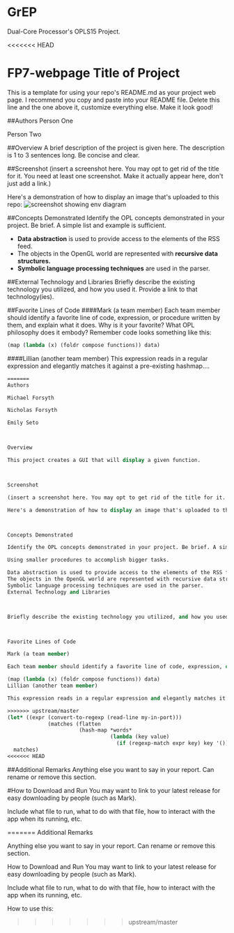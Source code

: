 # GrEP
Dual-Core Processor's OPLS15 Project.

<<<<<<< HEAD
# FP7-webpage Title of Project
This is a template for using your repo's README.md as your project web page. 
I recommend you copy and paste into your README file. Delete this line and the one above it, customize everything else. Make it look good!

##Authors
Person One

Person Two

##Overview
A brief description of the project is given here.  The description is 1 to 3 sentences long.  Be concise and clear.

##Screenshot
(insert a screenshot here. You may opt to get rid of the title for it. You need at least one screenshot. Make it actually appear here, don't just add a link.)

Here's a demonstration of how to display an image that's uploaded to this repo:
![screenshot showing env diagram](withdraw.png)

##Concepts Demonstrated
Identify the OPL concepts demonstrated in your project. Be brief. A simple list and example is sufficient. 
* **Data abstraction** is used to provide access to the elements of the RSS feed.
* The objects in the OpenGL world are represented with **recursive data structures.**
* **Symbolic language processing techniques** are used in the parser.

##External Technology and Libraries
Briefly describe the existing technology you utilized, and how you used it. Provide a link to that technology(ies).

##Favorite Lines of Code
####Mark (a team member)
Each team member should identify a favorite line of code, expression, or procedure written by them, and explain what it does. Why is it your favorite? What OPL philosophy does it embody?
Remember code looks something like this:
```scheme
(map (lambda (x) (foldr compose functions)) data)
```
####Lillian (another team member)
This expression reads in a regular expression and elegantly matches it against a pre-existing hashmap....
```scheme
=======
Authors

Michael Forsyth

Nicholas Forsyth

Emily Seto



Overview

This project creates a GUI that will display a given function.



Screenshot

(insert a screenshot here. You may opt to get rid of the title for it. You need at least one screenshot. Make it actually appear here, don't just add a link.)

Here's a demonstration of how to display an image that's uploaded to this repo: screenshot showing env diagram



Concepts Demonstrated

Identify the OPL concepts demonstrated in your project. Be brief. A simple list and example is sufficient.

Using smaller procedures to accomplish bigger tasks. 

Data abstraction is used to provide access to the elements of the RSS feed.
The objects in the OpenGL world are represented with recursive data structures.
Symbolic language processing techniques are used in the parser.
External Technology and Libraries



Briefly describe the existing technology you utilized, and how you used it. Provide a link to that technology(ies).



Favorite Lines of Code

Mark (a team member)

Each team member should identify a favorite line of code, expression, or procedure written by them, and explain what it does. Why is it your favorite? What OPL philosophy does it embody? Remember code looks something like this:

(map (lambda (x) (foldr compose functions)) data)
Lillian (another team member)

This expression reads in a regular expression and elegantly matches it against a pre-existing hashmap....

>>>>>>> upstream/master
(let* ((expr (convert-to-regexp (read-line my-in-port)))
             (matches (flatten
                       (hash-map *words*
                                 (lambda (key value)
                                   (if (regexp-match expr key) key '()))))))
  matches)
<<<<<<< HEAD
```

##Additional Remarks
Anything else you want to say in your report. Can rename or remove this section.

#How to Download and Run
You may want to link to your latest release for easy downloading by people (such as Mark).

Include what file to run, what to do with that file, how to interact with the app when its running, etc. 

=======
Additional Remarks

Anything else you want to say in your report. Can rename or remove this section.



How to Download and Run
You may want to link to your latest release for easy downloading by people (such as Mark).



Include what file to run, what to do with that file, how to interact with the app when its running, etc.

How to use this:
>>>>>>> upstream/master
